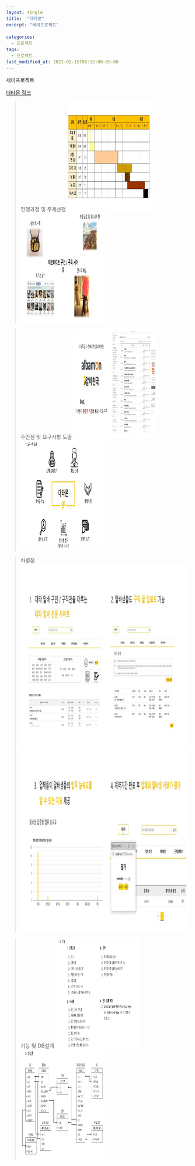 ```yaml
---
layout: single
title:  "대타몬"
excerpt: "세미프로젝트"

categories:
  - 프로젝트
tags:
  - 프로젝트
last_modified_at: 2021-02-15T06:12:00-05:00
---
```


세미프로젝트

[대타몬 링크](https://github.com/kdh66118/Detamon)  

> 진행과정 및 주제선정
<img src="/assets/images/ppt1.JPG"  width="50%" height="300" title="진행과정" alt=""/> <img src="/assets/images/ppt2.JPG"  width="50%" height="300" title="주제선정" alt=""/> 

> 주안점 및 요구사항 도출
<img src="/assets/images/ppt3.JPG"  width="50%" height="300" title="주안점" alt=""/> <img src="/assets/images/ppt6.JPG"  width="50%" height="300" title="요구사항" alt=""/> 

> 차별점
<img src="/assets/images/ppt4.JPG"  width="100%" height="500" title="차별점" alt=""/> <img src="/assets/images/ppt5.JPG"  width="100%" height="500" title="차별점" alt=""/> 

> 기능 및 DB설계
<img src="/assets/images/ppt7.JPG"  width="50%" height="300" title="기능" alt=""/> <img src="/assets/images/ppt8.JPG"  width="50%" height="300" title="DB" alt=""/> 


 
